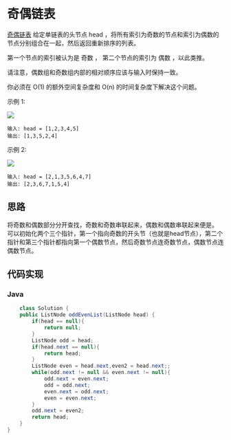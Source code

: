 # 奇偶链表
[奇偶链表](https://leetcode.cn/problems/odd-even-linked-list/)
给定单链表的头节点 head ，将所有索引为奇数的节点和索引为偶数的节点分别组合在一起，然后返回重新排序的列表。

第一个节点的索引被认为是 奇数 ， 第二个节点的索引为 偶数 ，以此类推。

请注意，偶数组和奇数组内部的相对顺序应该与输入时保持一致。

你必须在 O(1) 的额外空间复杂度和 O(n) 的时间复杂度下解决这个问题。

示例 1:

![](https://assets.leetcode.com/uploads/2021/03/10/oddeven-linked-list.jpg)
```
输入: head = [1,2,3,4,5]
输出: [1,3,5,2,4]
```

示例 2:

![](https://assets.leetcode.com/uploads/2021/03/10/oddeven2-linked-list.jpg)
```
输入: head = [2,1,3,5,6,4,7]
输出: [2,3,6,7,1,5,4]
```

## 思路
将奇数和偶数部分分开查找，奇数和奇数串联起来，偶数和偶数串联起来便是。
可以初始化两个三个指针，第一个指向奇数的开头节（也就是head节点），第二个指针和第三个指针都指向第一个偶数节点，然后奇数节点连奇数节点，偶数节点连偶数节点。

## 代码实现
### Java
```java
    class Solution {
    public ListNode oddEvenList(ListNode head) {
        if(head == null){
            return null;
        }
        ListNode odd = head;
        if(head.next == null){
            return head;
        }
        ListNode even = head.next,even2 = head.next;;
        while(odd.next != null && even.next != null){
            odd.next = even.next;
            odd = odd.next;
            even.next = odd.next;
            even = even.next;
        }
        odd.next = even2;
        return head;
    }
}
```